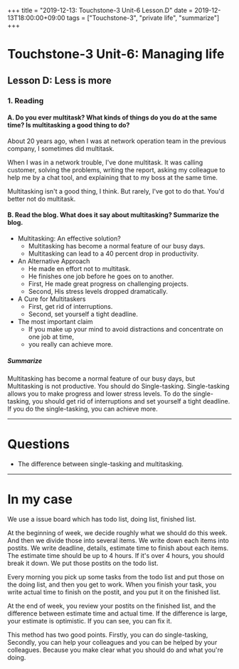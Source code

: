 +++
title =  "2019-12-13: Touchstone-3 Unit-6 Lesson.D"
date = 2019-12-13T18:00:00+09:00
tags = ["Touchstone-3", "private life", "summarize"]
+++

# Touchstone-3 Unit-6: Managing life
## Lesson D: Less is more

### 1. Reading

#### A. Do you ever multitask? What kinds of things do you do at the same time? Is multitasking a good thing to do?

About 20 years ago, when I was at network operation team in the previous company,
I sometimes did multitask.

When I was in a network trouble, I've done multitask.
It was calling customer, solving the problems, writing the report,
asking my colleague to help me by a chat tool,
and explaining that to my boss at the same time.

Multitasking isn't a good thing, I think.
But rarely, I've got to do that.
You'd better not do multitask.

#### B. Read the blog. What does it say about multitasking? Summarize the blog.

* Multitasking: An effective solution?
  - Multitasking has become a normal feature of our busy days.
  - Multitasking can lead to a 40 percent drop in productivity.
* An Alternative Approach
  - He made en effort not to multitask.
  - He finishes one job before he goes on to another.
  - First, He made great progress on challenging projects.
  - Second, His stress levels dropped dramatically.
* A Cure for Multitaskers
  - First, get rid of interruptions.
  - Second, set yourself a tight deadline.
* The most important claim
  - If you make up your mind to avoid distractions and concentrate on one job at time,
  - you really can achieve more.

##### Summarize

Multitasking has become a normal feature of our busy days,
but Multitasking is not productive.
You should do Single-tasking.
Single-tasking allows you to make progress and lower stress levels.
To do the single-tasking,
you should get rid of interruptions and set yourself a tight deadline.
If you do the single-tasking, you can achieve more.

- - -
# Questions
* The difference between single-tasking and multitasking.

- - -
# In my case
We use a issue board which has todo list, doing list, finished list.

At the beginning of week, we decide roughly what we should do this week.
And then we divide those into several items.
We write down each items into postits.
We write deadline, details, estimate time to finish about each items.
The estimate time should be up to 4 hours.
If it's over 4 hours, you should break it down.
We put those postits on the todo list.

Every morning you pick up some tasks from the todo list and put those on the doing list,
and then you get to work.
When you finish your task, you write actual time to finish on the postit,
and you put it on the finished list.

At the end of week, you review your postits on the finished list,
and the difference between estimate time and actual time.
If the difference is large, your estimate is optimistic. 
If you can see, you can fix it.

This method has two good points.
Firstly, you can do single-tasking,
Secondly, you can help your colleagues and you can be helped by your colleagues.
Because you make clear what you should do and what you're doing.

